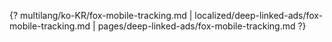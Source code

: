 {? multilang/ko-KR/fox-mobile-tracking.md | localized/deep-linked-ads/fox-mobile-tracking.md | pages/deep-linked-ads/fox-mobile-tracking.md ?}
